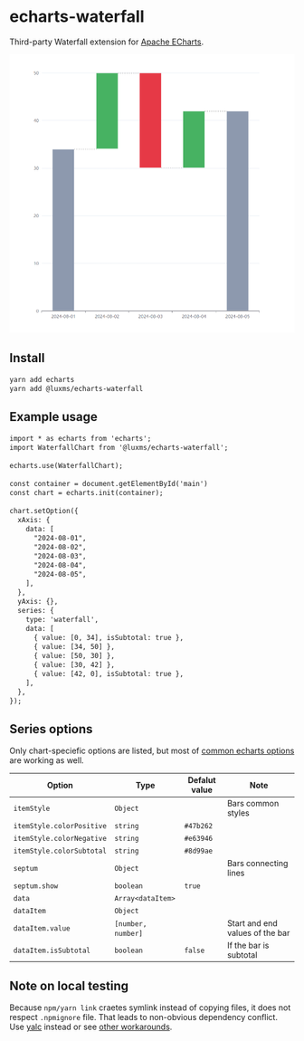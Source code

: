 # echarts-waterfall

Third-party Waterfall extension for [Apache ECharts](https://github.com/apache/echarts).

![Waterfall chart example](./doc/waterfall.png)

## Install

```
yarn add echarts
yarn add @luxms/echarts-waterfall
```

## Example usage

```
import * as echarts from 'echarts';
import WaterfallChart from '@luxms/echarts-waterfall';

echarts.use(WaterfallChart);

const container = document.getElementById('main')
const chart = echarts.init(container);

chart.setOption({
  xAxis: {
    data: [
      "2024-08-01",
      "2024-08-02",
      "2024-08-03",
      "2024-08-04",
      "2024-08-05",
    ],
  },
  yAxis: {},
  series: {
    type: 'waterfall',
    data: [
      { value: [0, 34], isSubtotal: true },
      { value: [34, 50] },
      { value: [50, 30] },
      { value: [30, 42] },
      { value: [42, 0], isSubtotal: true },
    ],
  },
});
```

## Series options

Only chart-speciefic options are listed, but most of [common echarts options](https://echarts.apache.org/en/option.html) are working as well.

| Option                    | Type               | Defalut value | Note                            |
| ------------------------- | ------------------ | ------------- | ------------------------------- |
| `itemStyle`               | `Object`           |               | Bars common styles              |
| `itemStyle.colorPositive` | `string`           | `#47b262`     |                                 |
| `itemStyle.colorNegative` | `string`           | `#e63946`     |                                 |
| `itemStyle.colorSubtotal` | `string`           | `#8d99ae`     |                                 |
| `septum`                  | `Object`           |               | Bars connecting lines           |
| `septum.show`             | `boolean`          | `true`        |                                 |
| `data`                    | `Array<dataItem>`  |               |                                 |
| `dataItem`                | `Object`           |               |                                 |
| `dataItem.value`          | `[number, number]` |               | Start and end values of the bar |
| `dataItem.isSubtotal`     | `boolean`          | `false`       | If the bar is subtotal          |

## Note on local testing

Because `npm/yarn link` craetes symlink instead of copying files, it does not respect `.npmignore` file. That leads to non-obvious dependency conflict. Use [yalc](https://github.com/wclr/yalc) instead or see [other workarounds](https://github.com/npm/npm/issues/18987).
